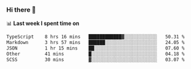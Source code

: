 ### Hi there 👋

<!--
**DBvc/DBvc** is a ✨ _special_ ✨ repository because its `README.md` (this file) appears on your GitHub profile.

Here are some ideas to get you started:

- 🔭 I’m currently working on ...
- 🌱 I’m currently learning ...
- 👯 I’m looking to collaborate on ...
- 🤔 I’m looking for help with ...
- 💬 Ask me about ...
- 📫 How to reach me: ...
- 😄 Pronouns: ...
- ⚡ Fun fact: ...
-->

📊 **Last week I spent time on**
<!--START_SECTION:waka-->

```txt
TypeScript    8 hrs 16 mins   ████████████▓░░░░░░░░░░░░   50.31 %
Markdown      3 hrs 57 mins   ██████░░░░░░░░░░░░░░░░░░░   24.05 %
JSON          1 hr 15 mins    ██░░░░░░░░░░░░░░░░░░░░░░░   07.60 %
Other         41 mins         █░░░░░░░░░░░░░░░░░░░░░░░░   04.18 %
SCSS          30 mins         ▓░░░░░░░░░░░░░░░░░░░░░░░░   03.07 %
```

<!--END_SECTION:waka-->
